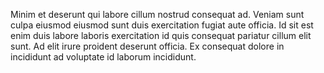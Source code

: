 
Minim et deserunt qui labore cillum nostrud consequat ad. Veniam sunt culpa eiusmod eiusmod sunt duis exercitation fugiat aute officia. Id sit est enim duis labore laboris exercitation id quis consequat pariatur cillum elit sunt. Ad elit irure proident deserunt officia. Ex consequat dolore in incididunt ad voluptate id laborum incididunt.